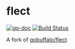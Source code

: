 # flect

[![go-doc](https://godoc.org/github.com/swiftcarrot/flect?status.svg)](https://pkg.go.dev/github.com/swiftcarrot/flect)
[![Build Status](https://travis-ci.org/swiftcarrot/flect.svg?branch=master)](https://travis-ci.org/swiftcarrot/flect)

A fork of [gobuffalo/flect](https://github.com/gobuffalo/flect)
